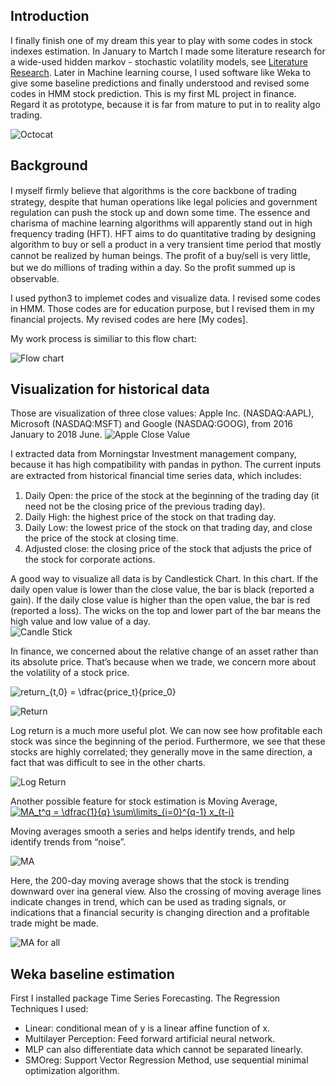 ## Introduction
I finally finish one of my dream this year to play with some codes in stock indexes estimation. In January to Martch I made some literature research for a wide-used hidden markov - stochastic volatility models, see [Literature Research](https://github.com/XinyiLeo/Samples/blob/master/Xinyi%20Wu_433%20final%20report.pdf). Later in Machine learning course, I used software like Weka to give some baseline predictions and finally understood and revised some codes in HMM stock prediction. This is my first ML project in finance. Regard it as prototype, because it is far from mature to put in to reality algo trading. 

![Octocat](https://assets-cdn.github.com/images/icons/emoji/octocat.png)

## Background
I myself ﬁrmly believe that algorithms is the core backbone of trading strategy, despite that human operations like legal policies and government regulation can push the stock up and down some time. The essence and charisma of machine learning algorithms will apparently stand out in high frequency trading (HFT). HFT aims to do quantitative trading by designing algorithm to buy or sell a product in a very transient time period that mostly cannot be realized by human beings. The proﬁt of a buy/sell is very little, but we do millions of trading within a day. So the proﬁt summed up is observable.

I used python3 to implemet codes and visualize data. I revised some codes in HMM. Those codes are for education purpose, but I revised them in my financial projects. My revised codes are here [My codes]. 

My work process is similiar to this flow chart:

![Flow chart](https://github.com/XinyiLeo/StockHMM/blob/master/graphs/graph12.png)

## Visualization for historical data
Those are visualization of three close values: Apple Inc. (NASDAQ:AAPL), Microsoft (NASDAQ:MSFT) and Google (NASDAQ:GOOG), from 2016 January to 2018 June. 
![Apple Close Value](https://github.com/XinyiLeo/StockHMM/blob/master/graphs/graph4.png)

I extracted data from Morningstar Investment management company, because it has high compatibility with pandas in python. The current inputs are extracted from historical ﬁnancial time series data, which includes: 
1. Daily Open: the price of the stock at the beginning of the trading day (it need not be the closing price of the previous trading day).
2. Daily High: the highest price of the stock on that trading day.
3. Daily Low: the lowest price of the stock on that trading day, and close the price of the stock at closing time.
4. Adjusted close: the closing price of the stock that adjusts the price of the stock for corporate actions.

A good way to visualize all data is by Candlestick Chart. In this chart. If the daily open value is lower than the close value, the bar is black (reported a gain). If the daily close value is higher than the open value, the bar is red (reported a loss). The wicks on the top and lower part of the bar means the high value and low value of a day.  
![Candle Stick](https://github.com/XinyiLeo/StockHMM/blob/master/graphs/graph3.png)
 
In finance, we concerned about the relative change of an asset rather than its absolute price. That’s because when we trade, we concern more about the volatility of a stock price.

<img src="https://latex.codecogs.com/gif.latex?return_{t,0}&space;=&space;\dfrac{price_t}{price_0}" title="return_{t,0} = \dfrac{price_t}{price_0}" />

![Return](https://github.com/XinyiLeo/StockHMM/blob/master/graphs/graph5.png)

Log return is a much more useful plot. We can now see how profitable each stock was since the beginning of the period. Furthermore, we see that these stocks are highly correlated; they generally move in the same direction, a fact that was difficult to see in the other charts. 

![Log Return](https://github.com/XinyiLeo/StockHMM/blob/master/graphs/graph6.png)

Another possible feature for stock estimation is Moving Average,  
<a href="https://www.codecogs.com/eqnedit.php?latex=MA_t^q&space;=&space;\dfrac{1}{q}&space;\sum\limits_{i=0}^{q-1}&space;x_{t-i}" target="_blank"><img src="https://latex.codecogs.com/gif.latex?MA_t^q&space;=&space;\dfrac{1}{q}&space;\sum\limits_{i=0}^{q-1}&space;x_{t-i}" title="MA_t^q = \dfrac{1}{q} \sum\limits_{i=0}^{q-1} x_{t-i}" /></a>

Moving averages smooth a series and helps identify trends, and help identify trends from “noise”. 

![MA](https://github.com/XinyiLeo/StockHMM/blob/master/graphs/graph7.png)

Here, the 200-day moving average shows that the stock is trending downward over ina general view. 
Also the crossing of moving average lines indicate changes in trend, which can be used as trading signals, or indications that a financial security is changing direction and a profitable trade might be made.

![MA for all](https://github.com/XinyiLeo/StockHMM/blob/master/graphs/graph8.png)


## Weka baseline estimation 
First I installed package Time Series Forecasting. The Regression Techniques I used:
* Linear: conditional mean of y is a linear affine function of x.
* Multilayer Perception: Feed forward artificial neural network.
* MLP can also differentiate data which cannot be separated linearly.
* SMOreg: Support Vector Regression Method, use sequential minimal optimization algorithm.















